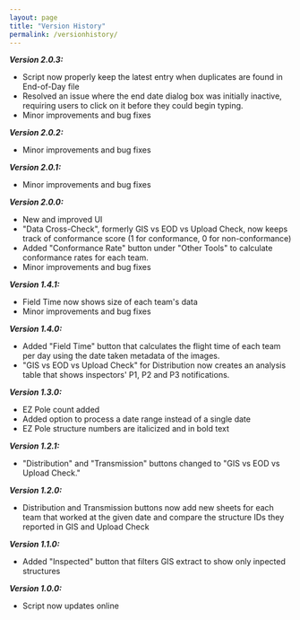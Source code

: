 ```yaml
---
layout: page
title: "Version History"
permalink: /versionhistory/
---
```


***Version 2.0.3:***
  - Script now properly keep the latest entry when duplicates are found in End-of-Day file
  - Resolved an issue where the end date dialog box was initially inactive, requiring users to click on it before they could begin typing.
  - Minor improvements and bug fixes

***Version 2.0.2:***
  - Minor improvements and bug fixes

***Version 2.0.1:***
  - Minor improvements and bug fixes

***Version 2.0.0:***
  - New and improved UI
  - "Data Cross-Check", formerly GIS vs EOD vs Upload Check, now keeps track of conformance score (1 for conformance, 0 for non-conformance)
  - Added "Conformance Rate" button under "Other Tools" to calculate conformance rates for each team.
  - Minor improvements and bug fixes

***Version 1.4.1:***
  - Field Time now shows size of each team's data
  - Minor improvements and bug fixes

***Version 1.4.0:***
  - Added "Field Time" button that calculates the flight time of each team per day using the date taken metadata of the images.
  - "GIS vs EOD vs Upload Check" for Distribution now creates an analysis table that shows inspectors' P1, P2 and P3 notifications.

***Version 1.3.0:***
  - EZ Pole count added
  - Added option to process a date range instead of a single date
  - EZ Pole structure numbers are italicized and in bold text

***Version 1.2.1:***
  - "Distribution" and "Transmission" buttons changed to "GIS vs EOD vs Upload Check."

***Version 1.2.0:***
  - Distribution and Transmission buttons now add new sheets for each team that worked at the given date and compare the structure IDs they reported in GIS and Upload Check

***Version 1.1.0:***
  - Added "Inspected" button that filters GIS extract to show only inpected structures

***Version 1.0.0:***
  - Script now updates online
